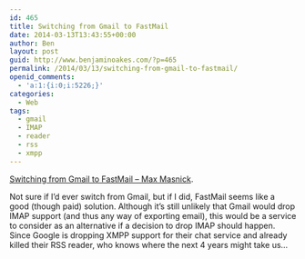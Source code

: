```yaml
---
id: 465
title: Switching from Gmail to FastMail
date: 2014-03-13T13:43:55+00:00
author: Ben
layout: post
guid: http://www.benjaminoakes.com/?p=465
permalink: /2014/03/13/switching-from-gmail-to-fastmail/
openid_comments:
  - 'a:1:{i:0;i:5226;}'
categories:
  - Web
tags:
  - gmail
  - IMAP
  - reader
  - rss
  - xmpp
---
```

[Switching from Gmail to FastMail – Max Masnick](http://www.maxmasnick.com/2013/07/19/fastmail/).

Not sure if I&#8217;d ever switch from Gmail, but if I did, FastMail seems like a good (though paid) solution. Although it&#8217;s still unlikely that Gmail would drop IMAP support (and thus any way of exporting email), this would be a service to consider as an alternative if a decision to drop IMAP should happen. Since Google is dropping XMPP support for their chat service and already killed their RSS reader, who knows where the next 4 years might take us&#8230;